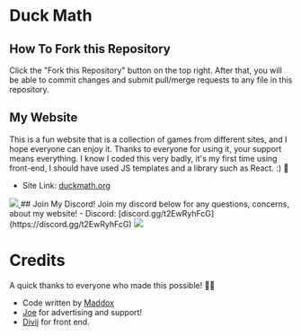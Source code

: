 # Duck Math

## How To Fork this Repository
Click the "Fork this Repository" button on the top right. After that, you will be able to commit changes and submit pull/merge requests to any file in this repository. 
## My Website
This is a fun website that is a collection of games from different sites, and I hope everyone can enjoy it. Thanks to everyone for using it, your support means everything. I know I coded this very badly, it's my first time using front-end, I should have used JS templates and a library such as React. :) 🦆
- Site Link: [duckmath.org](https://duckmath.org/)
<a href="https://discord.gg/t2EwRyhFcG">
  <img src= "https://github.com/duckmath/duckmath.github.io/assets/146117946/c847a562-a347-40ba-974a-8163b70b1db8">
</a>
## Join My Discord!
Join my discord below for any questions, concerns, about my website!
- Discord: [discord.gg/t2EwRyhFcG](https://discord.gg/t2EwRyhFcG)
<a href="https://discord.gg/t2EwRyhFcG">
  <img src="https://github.com/duckmath/duckmath.github.io/assets/146117946/3afde79b-eca1-46af-a4c5-91e290b8e750">
</a>


# Credits
A quick thanks to everyone who made this possible! 🙏😊
- Code written by [Maddox](https://github.com/maddox05)
- [Joe](https://www.instagram.com/parada.joseph/) for advertising and support!
- [Divij](https://github.com/Divij-Agarwal-42) for front end.

